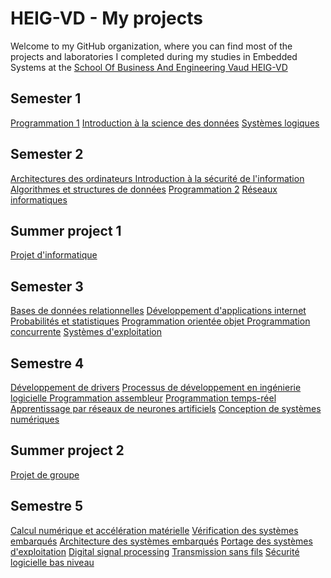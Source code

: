 # HEIG-VD - My projects

Welcome to my GitHub organization, where you can find most of the projects and laboratories I completed during my studies in Embedded Systems at the [School Of Business And Engineering Vaud HEIG-VD](https://heig-vd.ch/)

## Semester 1
[Programmation 1]()
[Introduction à la science des données]()
[Systèmes logiques]()
## Semester 2
[Architectures des ordinateurs ]()
[Introduction à la sécurité de l'information]()
[Algorithmes et structures de données]()
[Programmation 2]()
[Réseaux informatiques]()
## Summer project 1 
[Projet d'informatique]()
## Semester 3
[Bases de données relationnelles]()
[Développement d'applications internet]()
[Probabilités et statistiques]()
[Programmation orientée objet ]()
[Programmation concurrente]()
[Systèmes d'exploitation]()
## Semestre 4
[Développement de drivers]()
[Processus de développement en ingénierie logicielle ]()
[Programmation assembleur]()
[Programmation temps-réel]()
[Apprentissage par réseaux de neurones artificiels]()
[Conception de systèmes numériques]()
## Summer project 2
[Projet de groupe]()
## Semestre 5
[Calcul numérique et accélération matérielle]()
[Vérification des systèmes embarqués]()
[Architecture des systèmes embarqués]()
[Portage des systèmes d'exploitation]()
[Digital signal processing]()
[Transmission sans fils]()
[Sécurité logicielle bas niveau]()

